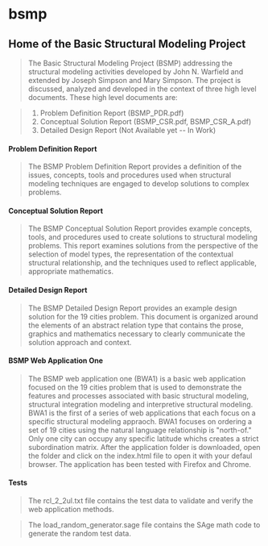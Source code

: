 bsmp
====

## Home of the Basic Structural Modeling Project

>The Basic Structural Modeling Project (BSMP) addressing the structural modeling activities developed by John N. Warfield and extended by Joseph Simpson and Mary Simpson.  The project is discussed, analyzed and developed in the context of three high level documents.  These high level documents are:

>1. Problem Definition Report (BSMP_PDR.pdf)
>2. Conceptual Solution Report (BSMP_CSR.pdf, BSMP_CSR_A.pdf)
>3. Detailed Design Report (Not Available yet -- In Work)

#### Problem Definition Report

>The BSMP Problem Definition Report provides a definition of the issues, concepts, tools and procedures used when structural modeling techniques are engaged to develop solutions to complex problems. 

#### Conceptual Solution Report

>The BSMP Conceptual Solution Report provides example concepts, tools, and procedures used to create solutions to structural modeling problems. This report examines solutions from the perspective of the selection of model types, the representation of the contextual structural relationship, and the techniques used to reflect applicable, appropriate mathematics. 

#### Detailed Design Report

>The BSMP Detailed Design Report provides an example design solution for the 19 cities problem.  This document is organized around the elements of an abstract relation type that contains the prose, graphics and mathematics necessary to clearly communicate the solution approach and context.

#### BSMP Web Application One

>The BSMP web application one (BWA1) is a basic web application focused on the 19 cities problem that is used to demonstrate the features and processes associated with basic structural modeling, structural integration modeling and interpretive structural modeling.  BWA1 is the first of a series of web applications that each focus on a specific structural modeling appraoch.  BWA1 focuses on ordering a set of 19 cities using the natural language relationship is "north-of."  Only one city can occupy any specific latitude whichs creates a strict subordination matrix.  After the application folder is downloaded, open the folder and click on the index.html file to open it with your defaul browser.  The application has been tested with Firefox and Chrome.

#### Tests 

>The rcl_2_2ul.txt  file contains the test data to validate and verify the web application methods.

>The load_random_generator.sage file contains the SAge math code to generate the random test data.
